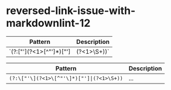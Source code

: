 # reversed-link-issue-with-markdownlint-12

|Pattern|Description|
|-------------|-----------------|
|`(?:\["'\](?<1>\[^"'\]*)["']|(?<1>\S+))`|...|

|Pattern|Description|
|-------------|-----------------|
|`(?:\["'\](?<1>\[^"'\]*)["']\|(?<1>\S+))`|...|
